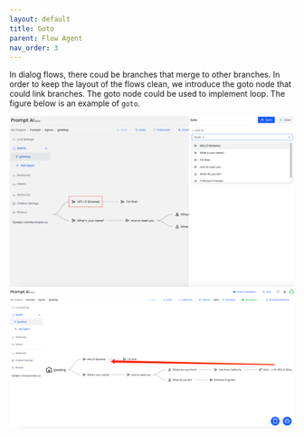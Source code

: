 ```yaml
---
layout: default
title: Goto
parent: Flow Agent
nav_order: 3   
---
```

<!-- 下图是`goto`的简单例子，更多例子等待您的探索。 -->
In dialog flows, there coud be branches that merge to other branches.  In order to keep the layout of the flows clean, we introduce the goto node that could link branches.  The goto node could be used to implement loop.  The figure below is an example of `goto`.  

![add_goto.png](add_goto.png)
![goto.png](goto.png)